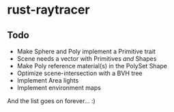 rust-raytracer
==============

Todo
----
* Make Sphere and Poly implement a Primitive trait
* Scene needs a vector with Primitives *and* Shapes
* Make Poly reference material(s) in the PolySet Shape
* Optimize scene-intersection with a BVH tree
* Implement Area lights
* Implement environment maps

And the list goes on forever... :)
